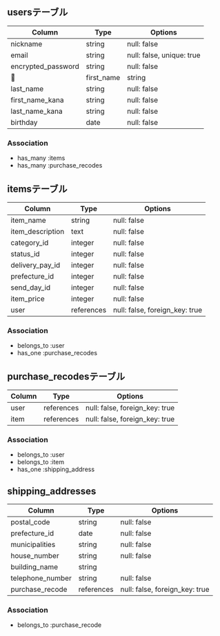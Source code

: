 ## usersテーブル

|Column                         |Type   |Options                  |
|-------------------------------|-------|-------------------------|
|nickname                       |string |null: false              |
|email                          |string |null: false, unique: true|
|encrypted_password             |string |null: false              |
|first_name                     |string |null: false              |
|last_name                      |string |null: false              |
|first_name_kana                |string |null: false              |
|last_name_kana                 |string |null: false              |
|birthday                       |date   |null: false              |

### Association
- has_many  :items
- has_many  :purchase_recodes

## itemsテーブル

|Column             |Type      |Options                       |
|-------------------|----------|------------------------------|
|item_name          |string    |null: false                   |
|item_description   |text      |null: false                   |
|category_id        |integer   |null: false                   |
|status_id          |integer   |null: false                   |
|delivery_pay_id    |integer   |null: false                   |
|prefecture_id      |integer   |null: false                   |
|send_day_id        |integer   |null: false                   |
|item_price         |integer   |null: false                   |
|user               |references|null: false, foreign_key: true|

### Association
- belongs_to :user
- has_one   :purchase_recodes

## purchase_recodesテーブル

|Column |Type      |Options                       |
|-------|----------|------------------------------|
|user   |references|null: false, foreign_key: true|
|item   |references|null: false, foreign_key: true|

### Association
- belongs_to :user
- belongs_to :item
- has_one    :shipping_address

## shipping_addresses

|Column               |Type         |Options                       |
|---------------------|-------------|------------------------------|
|postal_code          |string       |null: false                   |
|prefecture_id        |date         |null: false                   |
|municipalities       |string       |null: false                   |
|house_number         |string       |null: false                   |
|building_name        |string       |                              |
|telephone_number     |string       |null: false                   |
|purchase_recode      |references   |null: false, foreign_key: true|

### Association
- belongs_to :purchase_recode